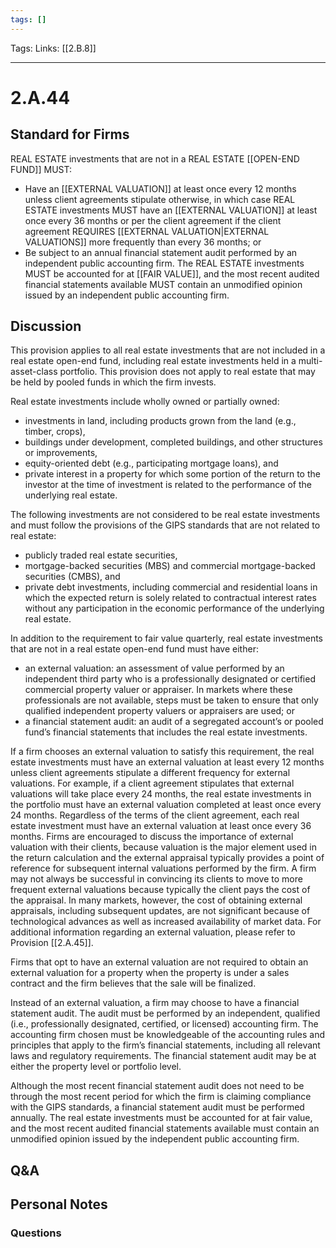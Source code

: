 ```yaml
---
tags: []
---
```

Tags: 
Links: [[2.B.8]]
___
# 2.A.44
## Standard for Firms
REAL ESTATE investments that are not in a REAL ESTATE [[OPEN-END FUND]] MUST:
- Have an [[EXTERNAL VALUATION]] at least once every 12 months unless client agreements stipulate otherwise, in which case REAL ESTATE investments MUST have an [[EXTERNAL VALUATION]] at least once every 36 months or per the client agreement if the client agreement REQUIRES [[EXTERNAL VALUATION|EXTERNAL VALUATIONS]] more frequently than every 36 months; or
- Be subject to an annual financial statement audit performed by an independent public accounting firm. The REAL ESTATE investments MUST be accounted for at [[FAIR VALUE]], and the most recent audited financial statements available MUST contain an unmodified opinion issued by an independent public accounting firm.
## Discussion
This provision applies to all real estate investments that are not included in a real estate open-end fund, including real estate investments held in a multi-asset-class portfolio. This provision does not apply to real estate that may be held by pooled funds in which the firm invests.

Real estate investments include wholly owned or partially owned:
- investments in land, including products grown from the land (e.g., timber, crops),
- buildings under development, completed buildings, and other structures or improvements,
- equity-oriented debt (e.g., participating mortgage loans), and
- private interest in a property for which some portion of the return to the investor at the time of investment is related to the performance of the underlying real estate.

The following investments are not considered to be real estate investments and must follow the provisions of the GIPS standards that are not related to real estate:
- publicly traded real estate securities,
- mortgage-backed securities (MBS) and commercial mortgage-backed securities (CMBS), and
- private debt investments, including commercial and residential loans in which the expected return is solely related to contractual interest rates without any participation in the economic performance of the underlying real estate.

In addition to the requirement to fair value quarterly, real estate investments that are not in a real estate open-end fund must have either:
- an external valuation: an assessment of value performed by an independent third party who is a professionally designated or certified commercial property valuer or appraiser. In markets where these professionals are not available, steps must be taken to ensure that only qualified independent property valuers or appraisers are used; or
- a financial statement audit: an audit of a segregated account’s or pooled fund’s financial statements that includes the real estate investments.

If a firm chooses an external valuation to satisfy this requirement, the real estate investments must have an external valuation at least every 12 months unless client agreements stipulate a different frequency for external valuations. For example, if a client agreement stipulates that external valuations will take place every 24 months, the real estate investments in the portfolio must have an external valuation completed at least once every 24 months. Regardless of the terms of the client agreement, each real estate investment must have an external valuation at least once every 36 months. Firms are encouraged to discuss the importance of external valuation with their clients, because valuation is the major element used in the return calculation and the external appraisal typically provides a point of reference for subsequent internal valuations performed by the firm. A firm may not always be successful in convincing its clients to move to more frequent external valuations because typically the client pays the cost of the appraisal. In many markets, however, the cost of obtaining external appraisals, including subsequent updates, are not significant because of technological advances as well as increased availability of market data. For additional information regarding an external valuation, please refer to Provision [[2.A.45]].

Firms that opt to have an external valuation are not required to obtain an external valuation for a property when the property is under a sales contract and the firm believes that the sale will be finalized.

Instead of an external valuation, a firm may choose to have a financial statement audit. The audit must be performed by an independent, qualified (i.e., professionally designated, certified, or licensed) accounting firm. The accounting firm chosen must be knowledgeable of the accounting rules and principles that apply to the firm’s financial statements, including all relevant laws and regulatory requirements. The financial statement audit may be at either the property level or portfolio level.

Although the most recent financial statement audit does not need to be through the most recent period for which the firm is claiming compliance with the GIPS standards, a financial statement audit must be performed annually. The real estate investments must be accounted for at fair value, and the most recent audited financial statements available must contain an unmodified opinion issued by the independent public accounting firm.
## Q&A

## Personal Notes

### Questions